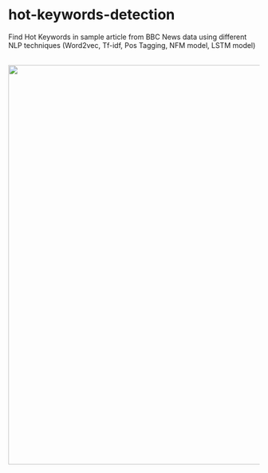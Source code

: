 # hot-keywords-detection
Find Hot Keywords in sample article from BBC News data using different NLP techniques (Word2vec, Tf-idf, Pos Tagging, NFM model, LSTM model)

<p align="center">
  &nbsp;&nbsp;
<img src="https://cxd.studio/wp-content/uploads/2022/08/Emerging-keywords-are-so-hot-right-now-710x400.png" width="700" height="800" />
&nbsp;&nbsp;

</p>
